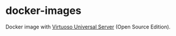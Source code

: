 # docker-images

Docker image with [Virtuoso Universal Server](http://virtuoso.openlinksw.com/) (Open Source Edition).
